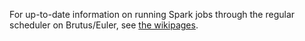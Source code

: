 For up-to-date information on running Spark jobs through the regular scheduler on Brutus/Euler, see [the wikipages](https://ssdmsource.ethz.ch/roskarr/spark-on-hpc-clusters/wikis/running-spark-through-lsf).
